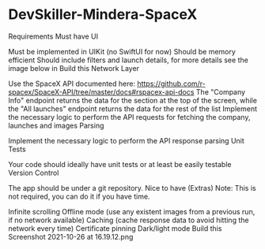# DevSkiller-Mindera-SpaceX

Requirements
Must have
UI

Must be implemented in UIKit (no SwiftUI for now)
Should be memory efficient
Should include filters and launch details, for more details see the image below in Build this
Network Layer

Use the SpaceX API documented here: https://github.com/r-spacex/SpaceX-API/tree/master/docs#rspacex-api-docs
The "Company Info" endpoint returns the data for the section at the top of the screen, while the "All launches" endpoint returns the data for the rest of the list
Implement the necessary logic to perform the API requests for fetching the company, launches and images
Parsing

Implement the necessary logic to perform the API response parsing
Unit Tests

Your code should ideally have unit tests or at least be easily testable
Version Control

The app should be under a git repository.
Nice to have (Extras)
Note: This is not required, you can do it if you have time.

Infinite scrolling
Offline mode (use any existent images from a previous run, if no network available)
Caching (cache response data to avoid hitting the network every time)
Certificate pinning
Dark/light mode
Build this
Screenshot 2021-10-26 at 16.19.12.png
